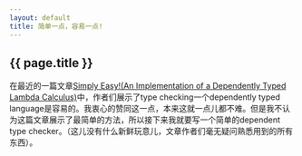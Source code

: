 ```yaml
---
layout: default
title: 简单一点，容易一点!
---
```


{{ page.title }}
----------------

在最近的一篇文章[Simply Easy!(An Implementation of a Dependently Typed Lambda Calculus)](http://www.andres-loeh.de/LambdaPi/)中，作者们展示了type checking一个dependently typed language是容易的。我衷心的赞同这一点，本来这就一点儿都不难。但是我不认为这篇文章展示了最简单的方法，所以接下来我就要写一个简单的dependent type checker。（这儿没有什么新鲜玩意儿，文章作者们毫无疑问熟悉用到的所有东西）。
